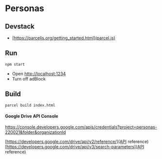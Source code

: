 # Personas

## Devstack
- [https://parceljs.org/getting_started.html](parcel.js)

## Run
```sh
npm start
```
- Open [http://localhost:1234]()
- Turn off adBlock

## Build
```sh
parcel build index.html
```

#### Google Drive API Console
https://console.developers.google.com/apis/credentials?project=personas-220021&folder&organizationId

[https://developers.google.com/drive/api/v2/reference/](API reference)
[https://developers.google.com/drive/api/v3/search-parameters](API reference)

